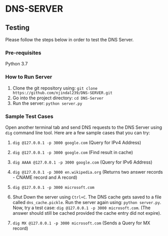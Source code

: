 # DNS-SERVER

## Testing

Please follow the steps below in order to test the DNS Server.

### Pre-requisites
Python 3.7

### How to Run Server
1. Clone the git repository using: `git clone https://github.com/njindal239/DNS-SERVER.git`
2. Go into the project directory: `cd DNS-Server`
3. Run the server: `python server.py`

### Sample Test Cases
Open another terminal tab and send DNS requests to the DNS Server using `dig` command line tool.
Here are a few sample cases that you can try:

1. `dig @127.0.0.1 -p 3000 google.com` (Query for IPv4 Address)

2. `dig @127.0.0.1 -p 3000 google.com` (Find result in cache)

3. `dig AAAA @127.0.0.1 -p 3000 google.com` (Query for IPv6 Address)

4. `dig @127.0.0.1 -p 3000 en.wikipedia.org` (Returns two answer records - CNAME record and A record)

5. `dig @127.0.0.1 -p 3000 microsoft.com`

6. Shut Down the server using `Ctrl+C`. The DNS cache gets saved to a file called `dns_cache.pickle`. Run the server again using: `python server.py`. Now,
try a test case: `dig @127.0.0.1 -p 3000 microsoft.com`. (The answer should still be cached provided the cache entry did not expire).

7. `dig MX @127.0.0.1 -p 3000 microsoft.com` (Sends a Query for MX record)
